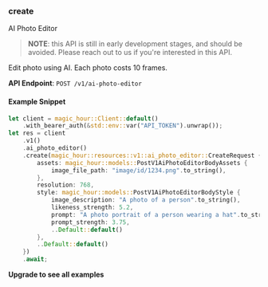 
### create <a name="create"></a>
AI Photo Editor

> **NOTE**: this API is still in early development stages, and should be avoided. Please reach out to us if you're interested in this API. 

Edit photo using AI. Each photo costs 10 frames.

**API Endpoint**: `POST /v1/ai-photo-editor`

#### Example Snippet

```rust
let client = magic_hour::Client::default()
    .with_bearer_auth(&std::env::var("API_TOKEN").unwrap());
let res = client
    .v1()
    .ai_photo_editor()
    .create(magic_hour::resources::v1::ai_photo_editor::CreateRequest {
        assets: magic_hour::models::PostV1AiPhotoEditorBodyAssets {
            image_file_path: "image/id/1234.png".to_string(),
        },
        resolution: 768,
        style: magic_hour::models::PostV1AiPhotoEditorBodyStyle {
            image_description: "A photo of a person".to_string(),
            likeness_strength: 5.2,
            prompt: "A photo portrait of a person wearing a hat".to_string(),
            prompt_strength: 3.75,
            ..Default::default()
        },
        ..Default::default()
    })
    .await;
```

**Upgrade to see all examples**
